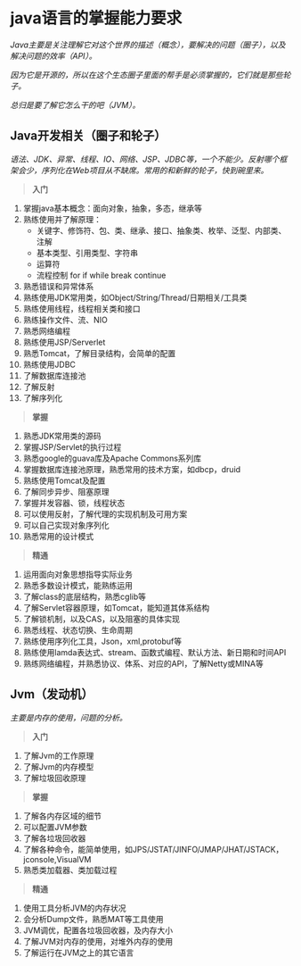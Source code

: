 # java语言的掌握能力要求

*Java主要是关注理解它对这个世界的描述（概念），要解决的问题（圈子），以及解决问题的效率（API）。*

*因为它是开源的，所以在这个生态圈子里面的帮手是必须掌握的，它们就是那些轮子。*

*总归是要了解它怎么干的吧（JVM）。*

## Java开发相关（圈子和轮子）
*语法、JDK、异常、线程、IO、网络、JSP、JDBC等，一个不能少。反射哪个框架会少，序列化在Web项目从不缺席。常用的和新鲜的轮子，快到碗里来。*

> **入门**

1. 掌握java基本概念：面向对象，抽象，多态，继承等
2. 熟练使用并了解原理：
   - 关键字、修饰符、包、类、继承、接口、抽象类、枚举、泛型、内部类、注解
   - 基本类型、引用类型、字符串
   - 运算符
   - 流程控制 for if while break continue
3. 熟悉错误和异常体系
4. 熟练使用JDK常用类，如Object/String/Thread/日期相关/工具类
5. 熟练使用线程，线程相关类和接口
6. 熟练操作文件、流、NIO
7. 熟悉网络编程
8. 熟练使用JSP/Serverlet
9. 熟悉Tomcat，了解目录结构，会简单的配置
10. 熟练使用JDBC
11. 了解数据库连接池
12. 了解反射
13. 了解序列化


> **掌握**

1. 熟悉JDK常用类的源码
2. 掌握JSP/Servlet的执行过程
3. 熟悉google的guava库及Apache Commons系列库
4. 掌握数据库连接池原理，熟悉常用的技术方案，如dbcp，druid
5. 熟练使用Tomcat及配置
6. 了解同步异步、阻塞原理
7. 掌握并发容器、锁，线程状态
8. 可以使用反射，了解代理的实现机制及可用方案
9. 可以自己实现对象序列化
10. 熟悉常用的设计模式


> **精通**

1. 运用面向对象思想指导实际业务
2. 熟悉多数设计模式，能熟练运用
3. 了解class的底层结构，熟悉cglib等
4. 了解Servlet容器原理，如Tomcat，能知道其体系结构
5. 了解锁机制，以及CAS，以及阻塞的具体实现
6. 熟悉线程、状态切换、生命周期
7. 熟练使用序列化工具，Json，xml,protobuf等
8. 熟练使用lamda表达式、stream、函数式编程、默认方法、新日期和时间API
9. 熟练网络编程，并熟悉协议、体系、对应的API，了解Netty或MINA等


## Jvm（发动机）
*主要是内存的使用，问题的分析。*

> **入门**
1. 了解Jvm的工作原理
2. 了解Jvm的内存模型
3. 了解垃圾回收原理

> **掌握**
1. 了解各内存区域的细节
2. 可以配置JVM参数
3. 了解各垃圾回收器
4. 了解各种命令，能简单使用，如JPS/JSTAT/JINFO/JMAP/JHAT/JSTACK，jconsole,VisualVM
5. 熟悉类加载器、类加载过程

> **精通**
1. 使用工具分析JVM的内存状况
2. 会分析Dump文件，熟悉MAT等工具使用
3. JVM调优，配置各垃圾回收器，及内存大小
4. 了解JVM对内存的使用，对堆外内存的使用
5. 了解运行在JVM之上的其它语言

